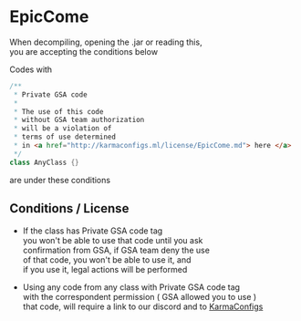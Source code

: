 # EpicCome
When decompiling, opening the .jar or reading this, 
<br>you are accepting the conditions below

Codes with 
```java
/**
 * Private GSA code
 *
 * The use of this code
 * without GSA team authorization
 * will be a violation of
 * terms of use determined
 * in <a href="http://karmaconfigs.ml/license/EpicCome.md"> here </a>
 */
class AnyClass {}
```
are under these conditions

## Conditions / License
- If the class has Private GSA code tag<br>
you won't be able to use that code until you ask<br>
confirmation from GSA, if GSA team deny the use<br>
of that code, you won't be able to use it, and<br>
if you use it, legal actions will be performed

- Using any code from any class with Private GSA code tag<br>
with the correspondent permission ( GSA allowed you to use )<br>
that code, will require a link to our discord and to [KarmaConfigs](https://www.spigotmc.org/members/karmaconfigs.730858/)
